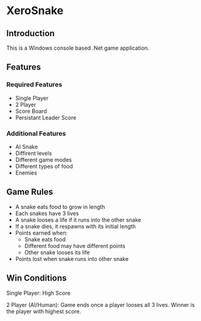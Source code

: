 # XeroSnake

## Introduction

This is a Windows console based .Net game application. 

## Features
### Required Features

* Single Player
* 2 Player
* Score Board
* Persistant Leader Score

### Additional Features

* AI Snake
* Diffirent levels
* Different game modes
* Different types of food 
* Enemies

## Game Rules

* A snake eats food to grow in length
* Each snakes have 3 lives
* A snake looses a life if it runs into the other snake
* If a snake dies, it respawns with its initial length
* Points earned when:
  * Snake eats food
  * Different food may have different points
  * Other snake looses its life
* Points lost when snake runs into other snake 

## Win Conditions

Single Player: High Score

2 Player (AI/Human): Game ends once a player looses all 3 lives. Winner is the player with highest score.
